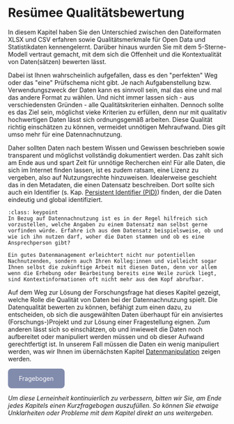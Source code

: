 # Resümee Qualitätsbewertung


In diesem Kapitel haben Sie den Unterschied zwischen den Dateiformaten XLSX und CSV erfahren sowie Qualitätsmerkmale für Open Data und Statistikdaten kennengelernt. Darüber hinaus wurden Sie mit dem 5-Sterne-Modell vertraut gemacht, mit dem sich die Offenheit und die Kontextualität von Daten(sätzen) bewerten lässt.

Dabei ist Ihnen wahrscheinlich aufgefallen, dass es den "perfekten" Weg oder das "eine" Prüfschema nicht gibt. Je nach Aufgabenstellung bzw. Verwendungszweck der Daten kann es sinnvoll sein, mal das eine und mal das andere Format zu wählen. Und nicht immer lassen sich - aus verschiedensten Gründen - alle Qualitätskriterien einhalten. Dennoch sollte es das Ziel sein, möglichst vieke Kriterien zu erfüllen, denn nur mit qualitativ hochwertigen Daten lässt sich ordnungsgemäß arbeiten. Diese Qualität richtig einschätzen zu können, vermeidet unnötigen Mehraufwand. Dies gilt umso mehr für eine Datennachnutzung.

Daher sollten Daten nach bestem Wissen und Gewissen beschrieben sowie transparent und möglichst vollständig dokumentiert werden. Das zahlt sich am Ende aus und spart Zeit für unnötige Recherchen ein! Für alle Daten, die sich im Internet finden lassen, ist es zudem ratsam, eine Lizenz zu vergeben, also auf Nutzungsrechte hinzuweisen. Idealerweise geschieht das in den Metadaten, die einen Datensatz beschreiben. Dort sollte sich auch ein Identifier (s. Kap. [Persistent Identifier (PID)](PID)) finden, der die Daten eindeutig und global identifiziert.


`````{admonition} Tipp
:class: keypoint
In Bezug auf Datennachnutzung ist es in der Regel hilfreich sich vorzustellen, welche Angaben zu einem Datensatz man selbst gerne vorfinden würde. Erfahre ich aus dem Datensatz beispielsweise, ob und wie ich ihn nutzen darf, woher die Daten stammen und ob es eine Ansprechperson gibt?

Ein gutes Datenmanagement erleichtert nicht nur potentiellen Nachnutzenden, sondern auch Ihren Kolleg:innen und vielleicht sogar Ihnen selbst die zukünftige Arbeit mit diesen Daten, denn vor allem wenn die Erhebung oder Bearbeitung bereits eine Weile zurück liegt, sind Kontextinformationen oft nicht mehr aus dem Kopf abrufbar. 
`````

Auf dem Weg zur Lösung der Forschungsfrage hat dieses Kapitel gezeigt, welche Rolle die Qualität von Daten bei der Datennachnutzung spielt. 
Die Datenqualität bewerten zu können, befähigt zum einen dazu, zu entscheiden, ob sich die ausgewählten Daten überhaupt für ein anvisiertes (Forschungs-)Projekt und zur Lösung einer Fragestellung eignen. Zum anderen lässt sich so einschätzen, ob und inwieweit die Daten noch aufbereitet oder manipuliert werden müssen und ob dieser Aufwand gerechtfertigt ist. In unserem Fall müssen die Daten ein wenig manipuliert werden, was wir Ihnen im übernächsten Kapitel [Datenmanipulation](Datenmanipulation) zeigen werden.

<a href="https://gesellschaftfuerinformatik.limesurvey.net/745598?newtest=Y&lang=de&Git=0002" target="_blank"
   style="display: inline-block;
          background-color: #818bac;
          padding: 14px 25px;
          text-align: center;
          color: white;
          border-radius: 8px;
          text-decoration: none;">
  Fragebogen
</a>

*Um diese Lerneinheit kontinuierlich zu verbessern, bitten wir Sie, am Ende jedes Kapitels einen Kurzfragebogen auszufüllen. So können Sie etwaige Unklarheiten oder Probleme mit dem Kapitel direkt an uns weitergeben.*
